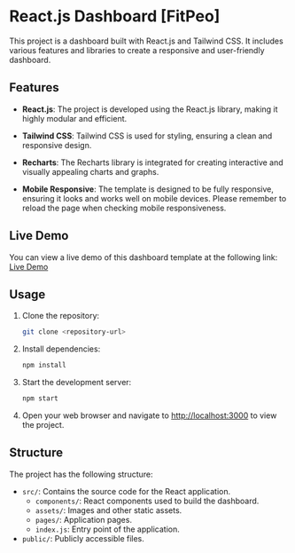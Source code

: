 # React.js Dashboard [FitPeo]

This project is a dashboard built with React.js and Tailwind CSS. It includes various features and libraries to create a responsive and user-friendly dashboard.

## Features

- **React.js**: The project is developed using the React.js library, making it highly modular and efficient.

- **Tailwind CSS**: Tailwind CSS is used for styling, ensuring a clean and responsive design.

- **Recharts**: The Recharts library is integrated for creating interactive and visually appealing charts and graphs.

- **Mobile Responsive**: The template is designed to be fully responsive, ensuring it looks and works well on mobile devices. Please remember to reload the page when checking mobile responsiveness.

## Live Demo

You can view a live demo of this dashboard template at the following link: [Live Demo](https://shubham-fitpeo-assignment.netlify.app/)

## Usage

1. Clone the repository:
   ```bash
   git clone <repository-url>
   ```

2. Install dependencies:
   ```bash
   npm install
   ```

3. Start the development server:
   ```bash
   npm start
   ```

4. Open your web browser and navigate to [http://localhost:3000](http://localhost:3000) to view the project.

## Structure

The project has the following structure:

- `src/`: Contains the source code for the React application.
  - `components/`: React components used to build the dashboard.
  - `assets/`: Images and other static assets.
  - `pages/`: Application pages.
  - `index.js`: Entry point of the application.
- `public/`: Publicly accessible files.
